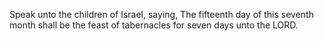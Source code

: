 Speak unto the children of Israel, saying, The fifteenth day of this seventh month shall be the feast of tabernacles for seven days unto the LORD.
